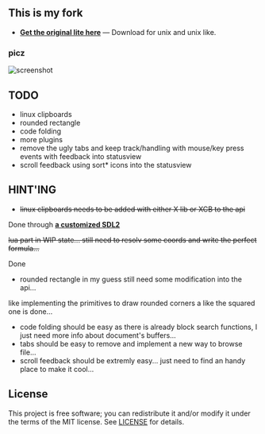 ## This is my fork

* **[Get the original lite here](https://github.com/rxi/lite)** — Download
  for unix and unix like.

### picz

![screenshot](https://raw.githubusercontent.com/HackIT/lite/master/screenshot.png)

## TODO
- linux clipboards
- rounded rectangle
- code folding
- more plugins
- remove the ugly tabs and keep track/handling with mouse/key press events with feedback into statusview
- scroll feedback using sort* icons into the statusview

## HINT'ING
- <s>linux clipboards needs to be added with either X lib or XCB to the api</s>

Done through **[a customized SDL2](https://github.com/HackIT/mySDL2)**

<s>lua part in WIP state... still need to resolv some coords and write the perfect formula...</s>

Done

- rounded rectangle in my guess still need some modification into the api...

like implementing the primitives to draw rounded corners a like the squared one is done...

- code folding should be easy as there is already block search functions, I just need more info about document's buffers...
- tabs should be easy to remove and implement a new way to browse file...
- scroll feedback should be extremly easy... just need to find an handy place to make it cool...

## License
This project is free software; you can redistribute it and/or modify it under
the terms of the MIT license. See [LICENSE](LICENSE) for details.
